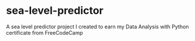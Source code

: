 # sea-level-predictor
 A sea level predictor project I created to earn my Data Analysis with Python certificate from FreeCodeCamp
